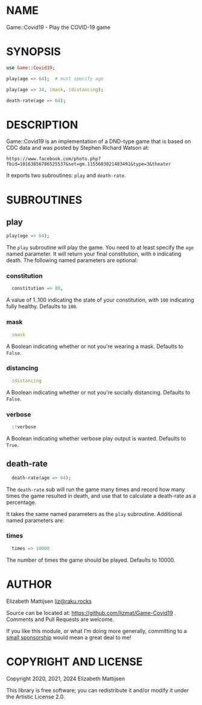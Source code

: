 NAME
====

Game::Covid19 - Play the COVID-19 game

SYNOPSIS
========

```raku
use Game::Covid19;

play(age => 64);  # must specify age

play(age => 34, :mask, :distancing);

death-rate(age => 64);
```

DESCRIPTION
===========

Game::Covid19 is an implementation of a DND-type game that is based on CDC data and was posted by Stephen Richard Watson at:

    https://www.facebook.com/photo.php?fbid=10163856786525537&set=gm.1155683021483491&type=3&theater

It exports two subroutines: `play` and `death-rate`.

SUBROUTINES
===========

play
----

```raku
play(age => 64);
```

The `play` subroutine will play the game. You need to at least specify the `age` named parameter. It will return your final constitution, with `0` indicating death. The following named parameters are optional:

### constitution

```raku
  constitution => 80,
```

A value of 1..100 indicating the state of your constitution, with `100` indicating fully healthy. Defaults to `100`.

### mask

```raku
  :mask
```

A Boolean indicating whether or not you're wearing a mask. Defaults to `False`.

### distancing

```raku
  :distancing
```

A Boolean indicating whether or not you're socially distancing. Defaults to `False`.

### verbose

```raku
  :!verbose
```

A Boolean indicating whether verbose play output is wanted. Defaults to `True`.

death-rate
----------

```raku
  death-rate(age => 64);
```

The `death-rate` sub will run the game many times and record how many times the game resulted in death, and use that to calculate a death-rate as a percentage.

It takes the same named parameters as the `play` subroutine. Additional named parameters are:

### times

```raku
  times => 10000
```

The number of times the game should be played. Defaults to 10000.

AUTHOR
======

Elizabeth Mattijsen <liz@raku.rocks>

Source can be located at: https://github.com/lizmat/Game-Covid19 . Comments and Pull Requests are welcome.

If you like this module, or what I’m doing more generally, committing to a [small sponsorship](https://github.com/sponsors/lizmat/) would mean a great deal to me!

COPYRIGHT AND LICENSE
=====================

Copyright 2020, 2021, 2024 Elizabeth Mattijsen

This library is free software; you can redistribute it and/or modify it under the Artistic License 2.0.


